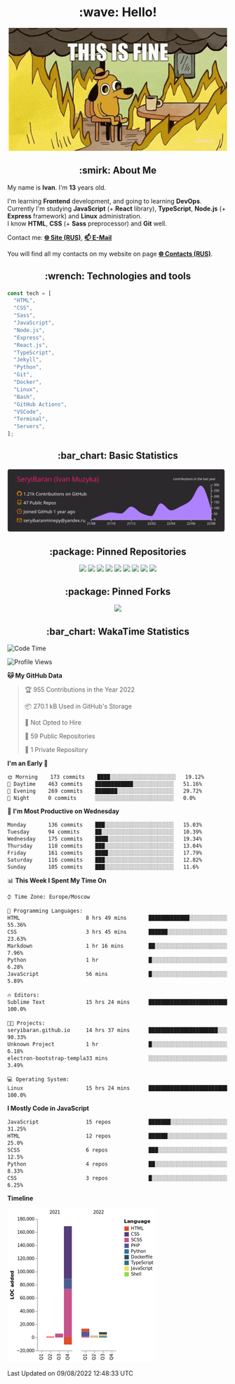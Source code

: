 <h1 align="center">:wave: Hello!</h1>

<p align="center"><img src="images/this-is-fine.gif" /></p>

<h2 align="center">:smirk: About Me</h2>

My name is **Ivan**. I'm **13** years old.

I'm learning **Frontend** development, and going to learning **DevOps**.  
Currently I'm studying **JavaScript** (+ **React** library), **TypeScript**, **Node.js** (+ **Express** framework) and **Linux** administration.  
I know **HTML**, **CSS** (+ **Sass** preprocessor) and **Git** well.

Contact me: [**:globe_with_meridians: Site (RUS)**](https://seryibaran.github.io), [**:mailbox: E-Mail**](mailto:seryibaranminepy@yandex.ru)

You will find all my contacts on my website on page [**:globe_with_meridians: Contacts (RUS)**](https://seryibaran.github.io/contacts).

<h2 align="center">:wrench: Technologies and tools</h2>

```js
const tech = [
  "HTML",
  "CSS",
  "Sass",
  "JavaScript",
  "Node.js",
  "Express",
  "React.js",
  "TypeScript",
  "Jekyll",
  "Python",
  "Git",
  "Docker",
  "Linux",
  "Bash",
  "GitHub Actions",
  "VSCode",
  "Terminal",
  "Servers",
];
```

<h2 align="center">:bar_chart: Basic Statistics</h2>

<div align="center">
  <img src="https://raw.githubusercontent.com/SeryiBaran/seryibaran/master/profile-summary-card-output/monokai/0-profile-details.svg" />
</div>

<h2 align="center">:package: Pinned Repositories</h2>

<div align="center">
  <a href="https://github.com/SeryiBaran/seryibaran.github.io"><img src="https://github-readme-stats.vercel.app/api/pin/?username=SeryiBaran&repo=seryibaran.github.io" /></a>
  <a href="https://github.com/SeryiBaran/useUseful.js"><img src="https://github-readme-stats.vercel.app/api/pin/?username=SeryiBaran&repo=useUseful.js" /></a>
  <a href="https://github.com/SeryiBaran/Standard.css"><img src="https://github-readme-stats.vercel.app/api/pin/?username=SeryiBaran&repo=Standard.css" /></a>
  <a href="https://github.com/SeryiBaran/dotfiles"><img src="https://github-readme-stats.vercel.app/api/pin/?username=SeryiBaran&repo=dotfiles" /></a>
  <a href="https://github.com/SeryiBaran/tools"><img src="https://github-readme-stats.vercel.app/api/pin/?username=SeryiBaran&repo=tools" /></a>
  <a href="https://github.com/SeryiBaran/ddtReactCourse"><img src="https://github-readme-stats.vercel.app/api/pin/?username=SeryiBaran&repo=ddtReactCourse" /></a>
  <a href="https://github.com/SeryiBaran/ivan-pylight-shot"><img src="https://github-readme-stats.vercel.app/api/pin/?username=SeryiBaran&repo=ivan-pylight-shot" /></a>
  <a href="https://github.com/SeryiBaran/mock-api"><img src="https://github-readme-stats.vercel.app/api/pin/?username=SeryiBaran&repo=mock-api" /></a>
  <a href="https://github.com/SeryiBaran/learn-web"><img src="https://github-readme-stats.vercel.app/api/pin/?username=SeryiBaran&repo=learn-web" /></a>
</div>

<h2 align="center">:package: Pinned Forks</h2>

<div align="center">
  <a href="https://github.com/Erghel/Answerius"><img src="https://github-readme-stats.vercel.app/api/pin/?username=Erghel&repo=Answerius" /></a>
</div>

<h2 align="center">:bar_chart: WakaTime Statistics</h2>

<!--START_SECTION:waka-->
![Code Time](http://img.shields.io/badge/Code%20Time-0%20secs-blue)

![Profile Views](http://img.shields.io/badge/Profile%20Views-2-blue)

**🐱 My GitHub Data** 

> 🏆 955 Contributions in the Year 2022
 > 
> 📦 270.1 kB Used in GitHub's Storage 
 > 
> 🚫 Not Opted to Hire
 > 
> 📜 59 Public Repositories 
 > 
> 🔑 1 Private Repository 
 > 
**I'm an Early 🐤** 

```text
🌞 Morning    173 commits    ████░░░░░░░░░░░░░░░░░░░░░   19.12% 
🌆 Daytime    463 commits    ████████████░░░░░░░░░░░░░   51.16% 
🌃 Evening    269 commits    ███████░░░░░░░░░░░░░░░░░░   29.72% 
🌙 Night      0 commits      ░░░░░░░░░░░░░░░░░░░░░░░░░   0.0%

```
📅 **I'm Most Productive on Wednesday** 

```text
Monday       136 commits    ███░░░░░░░░░░░░░░░░░░░░░░   15.03% 
Tuesday      94 commits     ██░░░░░░░░░░░░░░░░░░░░░░░   10.39% 
Wednesday    175 commits    ████░░░░░░░░░░░░░░░░░░░░░   19.34% 
Thursday     118 commits    ███░░░░░░░░░░░░░░░░░░░░░░   13.04% 
Friday       161 commits    ████░░░░░░░░░░░░░░░░░░░░░   17.79% 
Saturday     116 commits    ███░░░░░░░░░░░░░░░░░░░░░░   12.82% 
Sunday       105 commits    ███░░░░░░░░░░░░░░░░░░░░░░   11.6%

```


📊 **This Week I Spent My Time On** 

```text
⌚︎ Time Zone: Europe/Moscow

💬 Programming Languages: 
HTML                     8 hrs 49 mins       █████████████░░░░░░░░░░░░   55.36% 
CSS                      3 hrs 45 mins       ██████░░░░░░░░░░░░░░░░░░░   23.63% 
Markdown                 1 hr 16 mins        ██░░░░░░░░░░░░░░░░░░░░░░░   7.96% 
Python                   1 hr                █░░░░░░░░░░░░░░░░░░░░░░░░   6.28% 
JavaScript               56 mins             █░░░░░░░░░░░░░░░░░░░░░░░░   5.89%

🔥 Editors: 
Sublime Text             15 hrs 24 mins      █████████████████████████   100.0%

🐱‍💻 Projects: 
seryibaran.github.io     14 hrs 37 mins      ██████████████████████░░░   90.33% 
Unknown Project          1 hr                █░░░░░░░░░░░░░░░░░░░░░░░░   6.18% 
electron-bootstrap-templa33 mins             ░░░░░░░░░░░░░░░░░░░░░░░░░   3.49%

💻 Operating System: 
Linux                    15 hrs 24 mins      █████████████████████████   100.0%

```

**I Mostly Code in JavaScript** 

```text
JavaScript               15 repos            ███████░░░░░░░░░░░░░░░░░░   31.25% 
HTML                     12 repos            ██████░░░░░░░░░░░░░░░░░░░   25.0% 
SCSS                     6 repos             ███░░░░░░░░░░░░░░░░░░░░░░   12.5% 
Python                   4 repos             ██░░░░░░░░░░░░░░░░░░░░░░░   8.33% 
CSS                      3 repos             █░░░░░░░░░░░░░░░░░░░░░░░░   6.25%

```


**Timeline**

![Chart not found](https://raw.githubusercontent.com/SeryiBaran/SeryiBaran/master/charts/bar_graph.png) 


 Last Updated on 09/08/2022 12:48:33 UTC
<!--END_SECTION:waka-->
